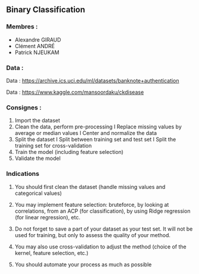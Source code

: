 ## Binary Classification

### Membres :

- Alexandre GIRAUD
- Clément ANDRÉ
- Patrick NJEUKAM

### Data :

Data : https://archive.ics.uci.edu/ml/datasets/banknote+authentication

Data : https://www.kaggle.com/mansoordaku/ckdisease


### Consignes :

1. Import the dataset
2. Clean the data, perform pre-processing
    I Replace missing values by average or median values
    I Center and normalize the data
3. Split the dataset
    I Split between training set and test set
    I Split the training set for cross-validation
4. Train the model (including feature selection)
5. Validate the model

### Indications


1. You should first clean the dataset (handle missing values and categorical values)

2. You may implement feature selection: bruteforce, by looking at correlations, from an ACP (for classification), by using Ridge regression (for linear regression), etc.

3. Do not forget to save a part of your dataset as your test set. It will not be used for training, but only to assess the quality of your method.
    
4. You may also use cross-validation to adjust the method (choice of the kernel, feature selection, etc.)

5. You should automate your process as much as possible

